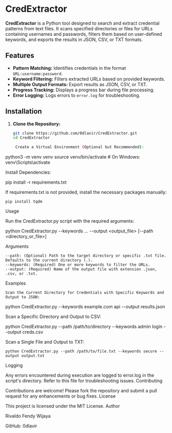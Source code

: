 # CredExtractor

**CredExtractor** is a Python tool designed to search and extract credential patterns from text files. It scans specified directories or files for URLs containing usernames and passwords, filters them based on user-defined keywords, and exports the results in JSON, CSV, or TXT formats.

## Features

- **Pattern Matching:** Identifies credentials in the format `URL:username:password`.
- **Keyword Filtering:** Filters extracted URLs based on provided keywords.
- **Multiple Output Formats:** Export results as JSON, CSV, or TXT.
- **Progress Tracking:** Displays a progress bar during file processing.
- **Error Logging:** Logs errors to `error.log` for troubleshooting.

## Installation

1. **Clone the Repository:**

   ```bash
   git clone https://github.com/0dlavir/CredExtractor.git
   cd CredExtractor

    Create a Virtual Environment (Optional but Recommended):

python3 -m venv venv
source venv/bin/activate  # On Windows: venv\Scripts\activate

Install Dependencies:

pip install -r requirements.txt

If requirements.txt is not provided, install the necessary packages manually:

    pip install tqdm

Usage

Run the CredExtractor.py script with the required arguments:

python CredExtractor.py --keywords <keyword1> <keyword2> ... --output <output_file> [--path <directory_or_file>]

Arguments

    --path: (Optional) Path to the target directory or specific .txt file. Defaults to the current directory (.).
    --keywords: (Required) One or more keywords to filter the URLs.
    --output: (Required) Name of the output file with extension .json, .csv, or .txt.

Examples

    Scan the Current Directory for Credentials with Specific Keywords and Output to JSON:

python CredExtractor.py --keywords example.com api --output results.json

Scan a Specific Directory and Output to CSV:

python CredExtractor.py --path /path/to/directory --keywords admin login --output creds.csv

Scan a Single File and Output to TXT:

    python CredExtractor.py --path /path/to/file.txt --keywords secure --output output.txt

Logging

Any errors encountered during execution are logged to error.log in the script's directory. Refer to this file for troubleshooting issues.
Contributing

Contributions are welcome! Please fork the repository and submit a pull request for any enhancements or bug fixes.
License

This project is licensed under the MIT License.
Author

Rivaldo Fendy Wijaya

GitHub: 0dlavir